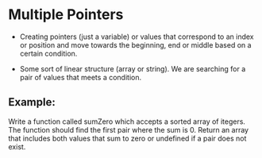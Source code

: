 # Multiple Pointers 
- Creating pointers (just a variable) or values that correspond to an index or position and move towards the beginning, end or middle based on a certain condition. 

- Some sort of linear structure (array or string). We are searching for a pair of values that meets a condition. 

## Example: 
Write a function called sumZero which accepts a sorted array of itegers. The function should find the first pair where the sum is 0. Return an array that includes both values that sum to zero or undefined if a pair does not exist. 
